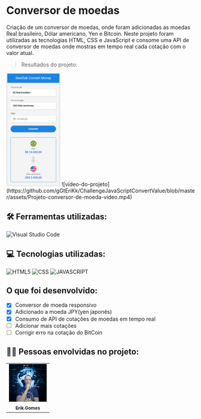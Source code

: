 # Conversor de moedas

Criação de um conversor de moedas, onde foram adicionadas as moedas Real brasileiro, Dólar americano, Yen e Bitcoin.
Neste projeto foram utilizadas as tecnologias HTML, CSS e JavaScript e consome uma API de conversor de moedas onde mostras
em tempo real cada cotação com o valor atual.

> Resultados do projeto:

<img src="./assets/print-tela-do-projeto.png"   alt="imagem-do-conversor" height=300px>
![video-do-projeto](https://github.com/gGtEriKk/ChallengeJavaScriptConvertValue/blob/master/assets/Projeto-conversor-de-moeda-video.mp4)

## 🛠 Ferramentas utilizadas:

![Visual Studio Code](https://img.shields.io/badge/-Visual%20Studio%20Code-333333?style=flat&logo=visual-studio-code&logoColor=007ACC)

## 💻 Tecnologias utilizadas:

![HTML5](https://img.shields.io/badge/-HTML5-333333?style=flat&logo=HTML5)
![CSS](https://img.shields.io/badge/-CSS-333333?style=flat&logo=CSS3&logoColor=1572B6)
![JAVASCRIPT](https://img.shields.io/badge/JavaScript-F7DF1E?style=for-the-badge&logo=javascript&logoColor=black)

## O que foi desenvolvido:

- [x] Conversor de moeda responsivo
- [x] Adicionado a moeda JPY(yen japonês)
- [x] Consumo de API de cotações de moedas em tempo real
- [ ] Adicionar mais cotações
- [ ] Corrigir erro na cotação do BitCoin

## 👦🏼 Pessoas envolvidas no projeto:

<table>
  <tr>
    <td align="center">
      <a href="https://github.com/gGtEriKk">
        <img src="./assets/Foto-de-perfil-do-GitHub.png" width=100px;><br>
          <sub>
            <b>Erik Gomes</b>
          </sub>
      </a>
</table>
